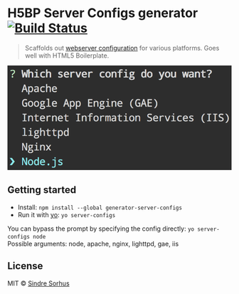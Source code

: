 # H5BP Server Configs generator [![Build Status](https://travis-ci.org/h5bp/generator-server-configs.svg?branch=master)](https://travis-ci.org/h5bp/generator-server-configs)

> Scaffolds out [webserver configuration](https://github.com/h5bp/server-configs) for various platforms. Goes well with HTML5 Boilerplate.

![](screenshot.png)


## Getting started

- Install: `npm install --global generator-server-configs`
- Run it with [yo](https://github.com/yeoman/yo): `yo server-configs`

You can bypass the prompt by specifying the config directly: `yo server-configs node`  
Possible arguments: node, apache, nginx, lighttpd, gae, iis


## License

MIT © [Sindre Sorhus](http://sindresorhus.com)
